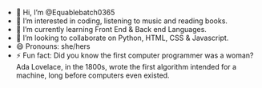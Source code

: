 - 👋 Hi, I’m @Equablebatch0365
- 👀 I’m interested in coding, listening to music and reading books.
- 🌱 I’m currently learning Front End & Back end Languages.
- 💞️ I’m looking to collaborate on Python, HTML, CSS & Javascript.
- 😄 Pronouns: she/hers
- ⚡ Fun fact: Did you know the first computer programmer was a woman? Ada Lovelace, in the 1800s, wrote the first algorithm intended for a machine, long before computers even existed.

<!---
Equablebatch0365/Equablebatch0365 is a ✨ special ✨ repository because its `README.md` (this file) appears on your GitHub profile.
You can click the Preview link to take a look at your changes.
--->

